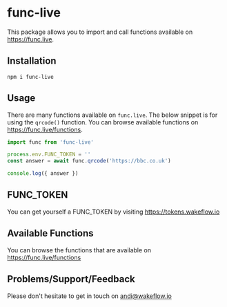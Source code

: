 # func-live

This package allows you to import and call functions available on https://func.live.

## Installation

```npm i func-live```

## Usage

There are many functions available on `func.live`. The below snippet is for using the `qrcode()` function. You can browse available functions on https://func.live/functions.

```js
import func from 'func-live'

process.env.FUNC_TOKEN = ''
const answer = await func.qrcode('https://bbc.co.uk')

console.log({ answer })
```

## FUNC_TOKEN

You can get yourself a FUNC_TOKEN by visiting https://tokens.wakeflow.io

## Available Functions

You can browse the functions that are available on https://func.live/functions

## Problems/Support/Feedback

Please don't hesitate to get in touch on andi@wakeflow.io
